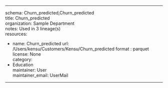 


---  
schema: Churn_predicted,Churn_predicted  
title: Churn_predicted  
organization: Sample Department  
notes: Used in 3 lineage(s)  
resources:  
  - name: Churn_predicted 
    url: /Users/kensu/Customers/Kensu/Churn_predicted 
    format : parquet  
license: None  
category:
  - Education  
maintainer: User  
maintainer_email: UserMail  
---